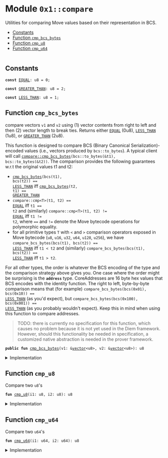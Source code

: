 
<a id="0x1_compare"></a>

# Module `0x1::compare`

Utilities for comparing Move values based on their representation in BCS.


-  [Constants](#@Constants_0)
-  [Function `cmp_bcs_bytes`](#0x1_compare_cmp_bcs_bytes)
-  [Function `cmp_u8`](#0x1_compare_cmp_u8)
-  [Function `cmp_u64`](#0x1_compare_cmp_u64)


<pre><code></code></pre>



<a id="@Constants_0"></a>

## Constants


<a id="0x1_compare_EQUAL"></a>



<pre><code><b>const</b> <a href="compare.md#0x1_compare_EQUAL">EQUAL</a>: u8 = 0;
</code></pre>



<a id="0x1_compare_GREATER_THAN"></a>



<pre><code><b>const</b> <a href="compare.md#0x1_compare_GREATER_THAN">GREATER_THAN</a>: u8 = 2;
</code></pre>



<a id="0x1_compare_LESS_THAN"></a>



<pre><code><b>const</b> <a href="compare.md#0x1_compare_LESS_THAN">LESS_THAN</a>: u8 = 1;
</code></pre>



<a id="0x1_compare_cmp_bcs_bytes"></a>

## Function `cmp_bcs_bytes`

compare vectors <code>v1</code> and <code>v2</code> using (1) vector contents from right to left and then
(2) vector length to break ties.
Returns either <code><a href="compare.md#0x1_compare_EQUAL">EQUAL</a></code> (0u8), <code><a href="compare.md#0x1_compare_LESS_THAN">LESS_THAN</a></code> (1u8), or <code><a href="compare.md#0x1_compare_GREATER_THAN">GREATER_THAN</a></code> (2u8).

This function is designed to compare BCS (Binary Canonical Serialization)-encoded values
(i.e., vectors produced by <code>bcs::to_bytes</code>). A typical client will call
<code><a href="compare.md#0x1_compare_cmp_bcs_bytes">compare::cmp_bcs_bytes</a>(bcs::to_bytes(&t1), bcs::to_bytes(&t2))</code>. The comparison provides the
following guarantees w.r.t the original values t1 and t2:
- <code><a href="compare.md#0x1_compare_cmp_bcs_bytes">cmp_bcs_bytes</a>(bcs(t1), bcs(t2)) == <a href="compare.md#0x1_compare_LESS_THAN">LESS_THAN</a></code> iff <code><a href="compare.md#0x1_compare_cmp_bcs_bytes">cmp_bcs_bytes</a>(t2, t1) == <a href="compare.md#0x1_compare_GREATER_THAN">GREATER_THAN</a></code>
- <code>compare::cmp&lt;T&gt;(t1, t2) == <a href="compare.md#0x1_compare_EQUAL">EQUAL</a></code> iff <code>t1 == t2</code> and (similarly)
<code>compare::cmp&lt;T&gt;(t1, t2) != <a href="compare.md#0x1_compare_EQUAL">EQUAL</a></code> iff <code>t1 != t2</code>, where <code>==</code> and <code>!=</code> denote the Move
bytecode operations for polymorphic equality.
- for all primitive types <code>T</code> with <code>&lt;</code> and <code>&gt;</code> comparison operators exposed in Move bytecode
(<code>u8</code>, <code>u16</code>, <code>u32</code>, <code>u64</code>, <code>u128</code>, <code>u256</code>), we have
<code>compare_bcs_bytes(bcs(t1), bcs(t2)) == <a href="compare.md#0x1_compare_LESS_THAN">LESS_THAN</a></code> iff <code>t1 &lt; t2</code> and (similarly)
<code>compare_bcs_bytes(bcs(t1), bcs(t2)) == <a href="compare.md#0x1_compare_LESS_THAN">LESS_THAN</a></code> iff <code>t1 &gt; t2</code>.

For all other types, the order is whatever the BCS encoding of the type and the comparison
strategy above gives you. One case where the order might be surprising is the <code><b>address</b></code>
type.
CoreAddresses are 16 byte hex values that BCS encodes with the identity function. The right
to left, byte-by-byte comparison means that (for example)
<code>compare_bcs_bytes(bcs(0x01), bcs(0x10)) == <a href="compare.md#0x1_compare_LESS_THAN">LESS_THAN</a></code> (as you'd expect), but
<code>compare_bcs_bytes(bcs(0x100), bcs(0x001)) == <a href="compare.md#0x1_compare_LESS_THAN">LESS_THAN</a></code> (as you probably wouldn't expect).
Keep this in mind when using this function to compare addresses.

> TODO: there is currently no specification for this function, which causes no problem because it is not yet
> used in the Diem framework. However, should this functionality be needed in specification, a customized
> native abstraction is needed in the prover framework.


<pre><code><b>public</b> <b>fun</b> <a href="compare.md#0x1_compare_cmp_bcs_bytes">cmp_bcs_bytes</a>(v1: &<a href="../../move_stdlib/doc/vector.md#0x1_vector">vector</a>&lt;u8&gt;, v2: &<a href="../../move_stdlib/doc/vector.md#0x1_vector">vector</a>&lt;u8&gt;): u8
</code></pre>



<details>
<summary>Implementation</summary>


<pre><code><b>public</b> <b>fun</b> <a href="compare.md#0x1_compare_cmp_bcs_bytes">cmp_bcs_bytes</a>(v1: &<a href="../../move_stdlib/doc/vector.md#0x1_vector">vector</a>&lt;u8&gt;, v2: &<a href="../../move_stdlib/doc/vector.md#0x1_vector">vector</a>&lt;u8&gt;): u8 {
    <b>let</b> i1 = <a href="../../move_stdlib/doc/vector.md#0x1_vector_length">vector::length</a>(v1);
    <b>let</b> i2 = <a href="../../move_stdlib/doc/vector.md#0x1_vector_length">vector::length</a>(v2);
    <b>let</b> len_cmp = <a href="compare.md#0x1_compare_cmp_u64">cmp_u64</a>(i1, i2);

    // BCS uses little endian encoding for all integer types, so we <b>choose</b> <b>to</b> <a href="compare.md#0x1_compare">compare</a> from left
    // <b>to</b> right. Going right <b>to</b> left would make the behavior of compare::cmp diverge from the
    // bytecode operators &lt; and &gt; on integer values (which would be confusing).
    <b>while</b> (i1 &gt; 0 && i2 &gt; 0) {
        i1 = i1 - 1;
        i2 = i2 - 1;
        <b>let</b> elem_cmp = <a href="compare.md#0x1_compare_cmp_u8">cmp_u8</a>(*<a href="../../move_stdlib/doc/vector.md#0x1_vector_borrow">vector::borrow</a>(v1, i1), *<a href="../../move_stdlib/doc/vector.md#0x1_vector_borrow">vector::borrow</a>(v2, i2));
        <b>if</b> (elem_cmp != 0) <b>return</b> elem_cmp
        // <b>else</b>, <a href="compare.md#0x1_compare">compare</a> next element
    };
    // all compared elements equal; <b>use</b> length comparion <b>to</b> <b>break</b> the tie
    len_cmp
}
</code></pre>



</details>

<a id="0x1_compare_cmp_u8"></a>

## Function `cmp_u8`

Compare two <code>u8</code>'s


<pre><code><b>fun</b> <a href="compare.md#0x1_compare_cmp_u8">cmp_u8</a>(i1: u8, i2: u8): u8
</code></pre>



<details>
<summary>Implementation</summary>


<pre><code><b>fun</b> <a href="compare.md#0x1_compare_cmp_u8">cmp_u8</a>(i1: u8, i2: u8): u8 {
    <b>if</b> (i1 == i2) <a href="compare.md#0x1_compare_EQUAL">EQUAL</a>
    <b>else</b> <b>if</b> (i1 &lt; i2) <a href="compare.md#0x1_compare_LESS_THAN">LESS_THAN</a>
    <b>else</b> <a href="compare.md#0x1_compare_GREATER_THAN">GREATER_THAN</a>
}
</code></pre>



</details>

<a id="0x1_compare_cmp_u64"></a>

## Function `cmp_u64`

Compare two <code>u64</code>'s


<pre><code><b>fun</b> <a href="compare.md#0x1_compare_cmp_u64">cmp_u64</a>(i1: u64, i2: u64): u8
</code></pre>



<details>
<summary>Implementation</summary>


<pre><code><b>fun</b> <a href="compare.md#0x1_compare_cmp_u64">cmp_u64</a>(i1: u64, i2: u64): u8 {
    <b>if</b> (i1 == i2) <a href="compare.md#0x1_compare_EQUAL">EQUAL</a>
    <b>else</b> <b>if</b> (i1 &lt; i2) <a href="compare.md#0x1_compare_LESS_THAN">LESS_THAN</a>
    <b>else</b> <a href="compare.md#0x1_compare_GREATER_THAN">GREATER_THAN</a>
}
</code></pre>



</details>
